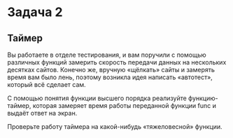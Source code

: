 # Задача 2
## Таймер
Вы работаете в отделе тестирования, и вам поручили с помощью различных функций замерить скорость передачи данных на нескольких десятках сайтов. Конечно же, вручную «щёлкать» сайты и замерять время вам было лень, поэтому возникла идея написать «автотест», который всё сделает сам.

С помощью понятия функции высшего порядка реализуйте функцию-таймер, которая замеряет время работы переданной функции func и выдаёт ответ на экран.

Проверьте работу таймера на какой-нибудь «тяжеловесной» функции.